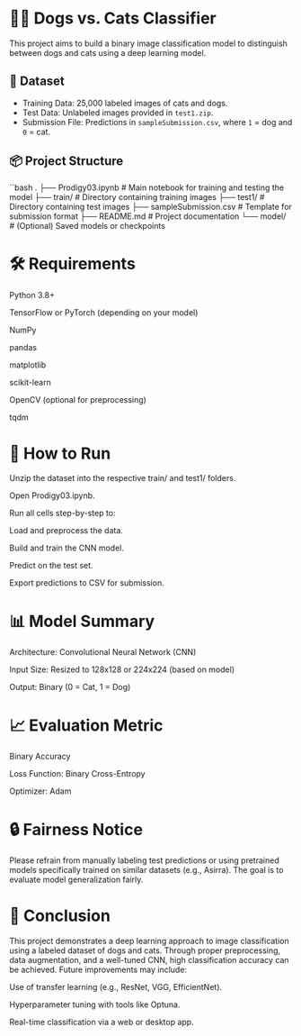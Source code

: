 # 🐶🐱 Dogs vs. Cats Classifier

This project aims to build a binary image classification model to distinguish between dogs and cats using a deep learning model.

## 📁 Dataset

- Training Data: 25,000 labeled images of cats and dogs.
- Test Data: Unlabeled images provided in `test1.zip`.
- Submission File: Predictions in `sampleSubmission.csv`, where `1` = dog and `0` = cat.

## 📦 Project Structure

``bash
.
├── Prodigy03.ipynb        # Main notebook for training and testing the model
├── train/                 # Directory containing training images
├── test1/                 # Directory containing test images
├── sampleSubmission.csv   # Template for submission format
├── README.md              # Project documentation
└── model/                 # (Optional) Saved models or checkpoints

# 🛠️ Requirements
Python 3.8+

TensorFlow or PyTorch (depending on your model)

NumPy

pandas

matplotlib

scikit-learn

OpenCV (optional for preprocessing)

tqdm

# 🚀 How to Run
Unzip the dataset into the respective train/ and test1/ folders.

Open Prodigy03.ipynb.

Run all cells step-by-step to:

Load and preprocess the data.

Build and train the CNN model.

Predict on the test set.

Export predictions to CSV for submission.

# 📊 Model Summary
Architecture: Convolutional Neural Network (CNN)

Input Size: Resized to 128x128 or 224x224 (based on model)

Output: Binary (0 = Cat, 1 = Dog)

# 📈 Evaluation Metric
Binary Accuracy

Loss Function: Binary Cross-Entropy

Optimizer: Adam

# 🔒 Fairness Notice
Please refrain from manually labeling test predictions or using pretrained models specifically trained on similar datasets (e.g., Asirra). The goal is to evaluate model generalization fairly.

# 📌 Conclusion
This project demonstrates a deep learning approach to image classification using a labeled dataset of dogs and cats. Through proper preprocessing, data augmentation, and a well-tuned CNN, high classification accuracy can be achieved. Future improvements may include:

Use of transfer learning (e.g., ResNet, VGG, EfficientNet).

Hyperparameter tuning with tools like Optuna.

Real-time classification via a web or desktop app.
